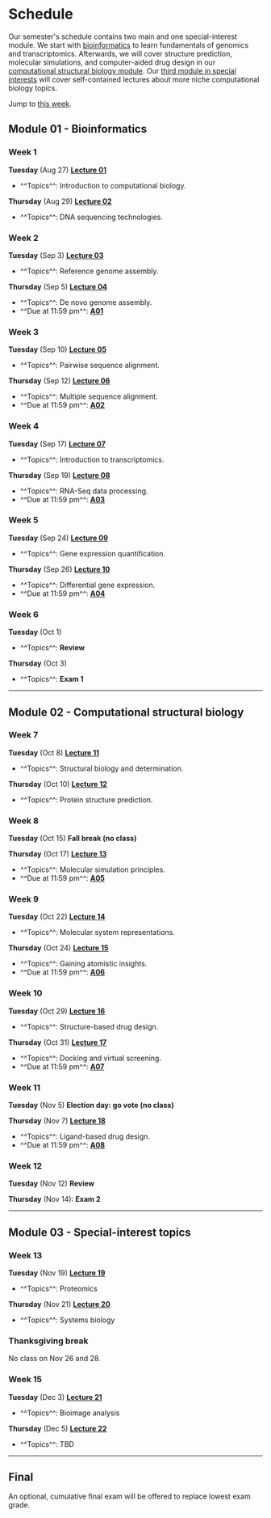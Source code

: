 # Schedule

Our semester's schedule contains two main and one special-interest module.
We start with [bioinformatics](#module-01-bioinformatics) to learn fundamentals of genomics and transcriptomics.
Afterwards, we will cover structure prediction, molecular simulations, and computer-aided drug design in our [computational structural biology module](#module-02-computational-structural-biology).
Our [third module in special interests](#module-03-special-interest-topics) will cover self-contained lectures about more niche computational biology topics.

Jump to [this week](#week-1).

## Module 01 - Bioinformatics

### Week 1

**Tuesday** (Aug 27) [**Lecture 01**](../../lectures/01/)

-   ^^Topics^^: Introduction to computational biology.

**Thursday** (Aug 29) [**Lecture 02**](../../lectures/02/)

-   ^^Topics^^: DNA sequencing technologies.

### Week 2

**Tuesday** (Sep 3) [**Lecture 03**](../../lectures/03/)

-   ^^Topics^^: Reference genome assembly.

**Thursday** (Sep 5) [**Lecture 04**](../../lectures/04/)

-   ^^Topics^^: De novo genome assembly.
-   ^^Due at 11:59 pm^^: [**A01**](../../assessments/assignments/01)

### Week 3

**Tuesday** (Sep 10) [**Lecture 05**](../../lectures/05/)

-   ^^Topics^^: Pairwise sequence alignment.

**Thursday** (Sep 12) [**Lecture 06**](../../lectures/06/)

-   ^^Topics^^: Multiple sequence alignment.
-   ^^Due at 11:59 pm^^: [**A02**](../../assessments/assignments/02)

### Week 4

**Tuesday** (Sep 17) [**Lecture 07**](../../lectures/07/)

-   ^^Topics^^: Introduction to transcriptomics.

**Thursday** (Sep 19)  [**Lecture 08**](../../lectures/08/)

-   ^^Topics^^: RNA-Seq data processing.
-   ^^Due at 11:59 pm^^: [**A03**](../../assessments/assignments/03)

### Week 5

**Tuesday** (Sep 24) [**Lecture 09**](../../lectures/09/)

-   ^^Topics^^: Gene expression quantification.

**Thursday** (Sep 26) [**Lecture 10**](../../lectures/10/)

-   ^^Topics^^: Differential gene expression.
-   ^^Due at 11:59 pm^^: [**A04**](../../assessments/assignments/04)

### Week 6

**Tuesday** (Oct 1)

-   ^^Topics^^: **Review**

**Thursday** (Oct 3)

-   ^^Topics^^: **Exam 1**

<hr>

## Module 02 - Computational structural biology

### Week 7

**Tuesday** (Oct 8) [**Lecture 11**](../../lectures/11/)

-   ^^Topics^^: Structural biology and determination.

**Thursday** (Oct 10) [**Lecture 12**](../../lectures/12/)

-   ^^Topics^^: Protein structure prediction.

### Week 8

**Tuesday** (Oct 15) **Fall break (no class)**

**Thursday** (Oct 17) [**Lecture 13**](../../lectures/13/)

-   ^^Topics^^: Molecular simulation principles.
-   ^^Due at 11:59 pm^^: [**A05**](../../assessments/assignments/05)

### Week 9

**Tuesday** (Oct 22) [**Lecture 14**](../../lectures/14/)

-   ^^Topics^^: Molecular system representations.

**Thursday** (Oct 24) [**Lecture 15**](../../lectures/15/)

-   ^^Topics^^: Gaining atomistic insights.
-   ^^Due at 11:59 pm^^: [**A06**](../../assessments/assignments/06)

### Week 10

**Tuesday** (Oct 29) [**Lecture 16**](../../lectures/16/)

-   ^^Topics^^: Structure-based drug design.

**Thursday** (Oct 31) [**Lecture 17**](../../lectures/17/)

-   ^^Topics^^: Docking and virtual screening.
-   ^^Due at 11:59 pm^^: [**A07**](../../assessments/assignments/07)

### Week 11

**Tuesday** (Nov 5) **Election day: go vote (no class)**

**Thursday** (Nov 7) [**Lecture 18**](../../lectures/18/)

-   ^^Topics^^: Ligand-based drug design.
-   ^^Due at 11:59 pm^^: [**A08**](../../assessments/assignments/08)

### Week 12

**Tuesday** (Nov 12) **Review**

**Thursday** (Nov 14): **Exam 2**

<hr>

## Module 03 - Special-interest topics

### Week 13

**Tuesday** (Nov 19) [**Lecture 19**](../../lectures/19/)

-   ^^Topics^^: Proteomics

**Thursday** (Nov 21) [**Lecture 20**](../../lectures/20/)

-   ^^Topics^^: Systems biology

### Thanksgiving break

No class on Nov 26 and 28.

### Week 15

**Tuesday** (Dec 3) [**Lecture 21**](../../lectures/21/)

-   ^^Topics^^: Bioimage analysis

**Thursday** (Dec 5) [**Lecture 22**](../../lectures/22/)

-   ^^Topics^^: TBD

<hr>

## Final

An optional, cumulative final exam will be offered to replace lowest exam grade.
